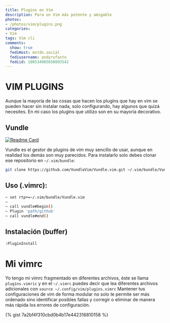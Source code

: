 ```yaml
---
title: Plugins en Vim
description: Para un Vim más potente y amigable
photos: 
- /photos/vim/plugins.png
categories:
- Vim
tags: Vim cli
comments:
  show: true
  fediHost: mstdn.social
  fediusername: andyrufasto
  fediid: 106534905650893542
---
```



# VIM PLUGINS

Aunque la mayoría de las cosas que hacen los plugins que hay en vim se pueden hacer sin instalar nada, solo configurando, hay algunos que quizá necesites. En mi caso los plugins que utilizo son en su mayoría decorativo.


## Vundle

[![Readme Card](https://github-readme-stats.vercel.app/api/pin/?username=VundleVim&repo=Vundle.vim)](https://github.com/VundleVim/Vundle.vim)

Vundle es el gestor de plugins de vim muy sencillo de usar, aunque en realidad los demás son muy parecidos.
Para instalarlo solo debes clonar ese repositorio en `~/.vim/bundle`:
```sh
git clone https://github.com/VundleVim/Vundle.vim.git ~/.vim/bundle/Vundle.vim
```

## Uso (.vimrc):
```sh
~ set rtp+=~/.vim/bundle/Vundle.vim
~
~ call vundle#begin()
~ Plugin 'path/github'
~ call vundle#end()
```
## Instalación (buffer)
```sh
:PluginInstall
```

# Mi vimrc
Yo tengo mi vimrc fragmentado en diferentes archivos, éste se llama `plugins.vimric` y en el `~/.vimrc` puedes decir que lea diferentes archivos adicionales con `source ~/.config/vim/plugins.vimrc`
Mantener tus configuraciones de vim de forma modular no solo te permite ser más ordenado sino identificar posibles fallas y corregir o eliminar de manera más rápida los errores de configuración.

{% gist 7a2bf4f310cbd0b4b17e442316810158 %}
